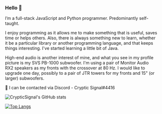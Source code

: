 ### Hello 👋

I’m a full-stack JavaScript and Python programmer. Predominantly self-taught.

I enjoy programming as it allows me to make something that is useful, saves time or helps others. Also, there is always something new to learn, whether it be a particular library or another programming language, and that keeps things interesting. I've started learning a little bit of Java.

High-end audio is another interest of mine, and what you see in my profile picture is my SVS PB-1000 subwoofer. I'm using a pair of Monitor Audio RX2 speakers as my fronts with the crossover at 80 Hz. I would like to upgrade one day, possibly to a pair of JTR towers for my fronts and 15" (or larger) subwoofers.

💬  I can be contacted via Discord - Cryptic Signal#4416

![CrypticSignal's GitHub stats](https://github-readme-stats.vercel.app/api?username=CrypticSignal&show_icons=true&theme=dark)

[![Top Langs](https://github-readme-stats.vercel.app/api/top-langs/?username=CrypticSignal&theme=dark)](https://github.com/CrypticSignal/github-readme-stats)
